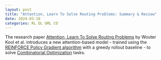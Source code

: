 ```yaml
---
layout: post
title: "Attention, Learn To Solve Routing Problems: Summary & Review"
date: 2024-03-18
categories: RL DL GML CO
---
```


The research paper <a href="http://acfpeacekeeper.github.io/github-pages/docs/literature/papers/Attention_Solve_Routing.pdf" onerror="this.href='http://localhost:4000/docs/literature/papers/Attention_Solve_Routing.pdf';">Attention, Learn To Solve Routing Problems</a> by Wouter Kool et al. introduces a new attention-based model - trained using the <a href="http://acfpeacekeeper.github.io/github-pages/docs/literature/papers/williams92simple.pdf" onerror="this.href='http://localhost:4000/docs/literature/papers/williams92simple.pdf';">REINFORCE Policy Gradient algorithm</a> with a greedy rollout baseline - to solve <a href="http://acfpeacekeeper.github.io/github-pages/docs/literature/papers/rl_co.pdf" onerror="this.href='http://localhost:4000/docs/literature/papers/rl_co.pdf';">Combinatorial Optimization</a> tasks.

